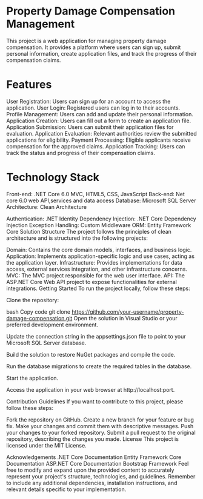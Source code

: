# Property Damage Compensation Management
This project is a web application for managing property damage compensation. It provides a platform where users can sign up, 
submit personal information, create application files, and track the progress of their compensation claims.

# Features
User Registration: Users can sign up for an account to access the application.
User Login: Registered users can log in to their accounts.
Profile Management: Users can add and update their personal information.
Application Creation: Users can fill out a form to create an application file.
Application Submission: Users can submit their application files for evaluation.
Application Evaluation: Relevant authorities review the submitted applications for eligibility.
Payment Processing: Eligible applicants receive compensation for the approved claims.
Application Tracking: Users can track the status and progress of their compensation claims.

# Technology Stack
Front-end:  .NET Core 6.0 MVC, HTML5, CSS, JavaScript
Back-end: Net core 6.0 web API,services and data access
Database: Microsoft SQL Server
Architecture: Clean Architecture

Authentication: .NET Identity
Dependency Injection: .NET Core Dependency Injection
Exception Handling: Custom Middleware
ORM: Entity Framework Core
Solution Structure
The project follows the principles of clean architecture and is structured into the following projects:

Domain: Contains the core domain models, interfaces, and business logic.
Application: Implements application-specific logic and use cases, acting as the application layer.
Infrastructure: Provides implementations for data access, external services integration, and other infrastructure concerns.
MVC: The MVC project responsible for the web user interface.
API: The ASP.NET Core Web API project to expose functionalities for external integrations.
Getting Started
To run the project locally, follow these steps:

Clone the repository:

bash
Copy code
git clone https://github.com/your-username/property-damage-compensation.git
Open the solution in Visual Studio or your preferred development environment.

Update the connection string in the appsettings.json file to point to your Microsoft SQL Server database.

Build the solution to restore NuGet packages and compile the code.

Run the database migrations to create the required tables in the database.

Start the application.

Access the application in your web browser at http://localhost:port.

Contribution Guidelines
If you want to contribute to this project, please follow these steps:

Fork the repository on GitHub.
Create a new branch for your feature or bug fix.
Make your changes and commit them with descriptive messages.
Push your changes to your forked repository.
Submit a pull request to the original repository, describing the changes you made.
License
This project is licensed under the MIT License.

Acknowledgements
.NET Core Documentation
Entity Framework Core Documentation
ASP.NET Core Documentation
Bootstrap Framework
Feel free to modify and expand upon the provided content to accurately represent your project's structure, technologies, and guidelines. Remember to include any additional dependencies, installation instructions, and relevant details specific to your implementation.
